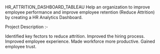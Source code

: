 HR_ATTRITION_DASHBOARD_TABLEAU
 Help an organization to improve employee performance and improve employee retention (Reduce Attrition) by creating a HR Analytics Dashboard.













 Project Description :-

 Identified key fectors to reduce attrition.
 Improved the hiring process.
 Improved employee experience.
 Made workforce more productive.
 Gained employee trust.
